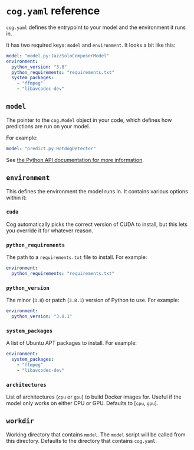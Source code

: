 # `cog.yaml` reference

`cog.yaml` defines the entrypoint to your model and the environment it runs in.

It has two required keys: `model` and `environment`. It looks a bit like this:

```yaml
model: "model.py:JazzSoloComposerModel"
environment:
  python_version: "3.8"
  python_requirements: "requirements.txt"
  system_packages:
    - "ffmpeg"
    - "libavcodec-dev"
```

## `model`

The pointer to the `cog.Model` object in your code, which defines how predictions are run on your model.

For example:

```yaml
model: "predict.py:HotdogDetector"
```

See [the Python API documentation for more information](python.md).

## `environment`

This defines the environment the model runs in. It contains various options within it:

### `cuda`

Cog automatically picks the correct version of CUDA to install, but this lets you override it for whatever reason.

### `python_requirements`

The path to a `requirements.txt` file to install. For example:

```yaml
environment:
  python_requirements: "requirements.txt"
```

### `python_version`

The minor (`3.8`) or patch (`3.8.1`) version of Python to use. For example:

```yaml
environment:
  python_version: "3.8.1"
```

### `system_packages`

A list of Ubuntu APT packages to install. For example:

```yaml
environment:
  system_packages:
    - "ffmpeg"
    - "libavcodec-dev"
```

### `architectures`

List of architectures (`cpu` or `gpu`) to build Docker images for. Useful if the model only works on either CPU or GPU. Defaults to [`cpu`, `gpu`].

## `workdir`

Working directory that contains `model`. The `model` script will be called from this directory. Defaults to the directory that contains `cog.yaml`.
